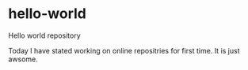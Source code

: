 # hello-world
Hello world repository

Today I have stated working on online repositries for first time.
It is just awsome.
